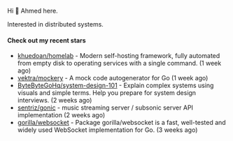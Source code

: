 Hi 👋 Ahmed here.

Interested in distributed systems.

#### Check out my recent stars

- [khuedoan/homelab](https://github.com/khuedoan/homelab) - Modern self-hosting framework, fully automated from empty disk to operating services with a single command. (1 week ago)
- [vektra/mockery](https://github.com/vektra/mockery) - A mock code autogenerator for Go (1 week ago)
- [ByteByteGoHq/system-design-101](https://github.com/ByteByteGoHq/system-design-101) - Explain complex systems using visuals and simple terms. Help you prepare for system design interviews. (2 weeks ago)
- [sentriz/gonic](https://github.com/sentriz/gonic) - music streaming server / subsonic server API implementation  (2 weeks ago)
- [gorilla/websocket](https://github.com/gorilla/websocket) - Package gorilla/websocket is a fast, well-tested and widely used WebSocket implementation for Go. (3 weeks ago)

